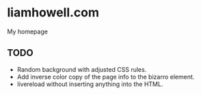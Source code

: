 # liamhowell.com
My homepage

## TODO

 - Random background with adjusted CSS rules.
 - Add inverse color copy of the page info to the bizarro element.
 - livereload without inserting anything into the HTML.
